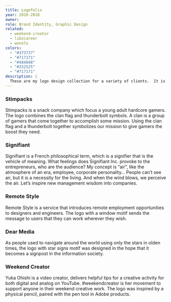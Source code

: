 ```yaml
---
title: Logofolio
year: 2016-2018
owner:
role: Brand Identity, Graphic Design
related:
  - weekend-creator
  - libzcareer
  - wonolo
colors:
  - "#373737"
  - "#717171"
  - "#484848"
  - "#252525"
  - "#717171"
description: |
  These are my logo design collection for a variety of clients.  It is always challenging and fun for me to express worldview of brands with typography, metaphor.
---
```


<work-media name="stimpacks.png" alt="Stimpacks Logo" />

### Stimpacks

Stimpacks is a snack company which focus a young adult hardcore gamers. The logo combines the clan flag and thunderbolt symbols. A clan is a group of gamers that come together to accomplish some mission. Using the clan flag and a thunderbolt together symbolizes our mission to give gamers the boost they need.

<work-media name="signifiant.png" alt="Signifiant Logo" />

### Signifiant

Signifiant is a French philosophical term, which is a signifier that is the vehicle of meaning. What feelings does Signifiant Inc. provoke to the entrepreneurs, who are the audience? My concept is “air”, like the atmosphere of an era, employee, corporate personality… People can’t see air, but it is a necessity for the living. And when the wind blows, we perceive the air. Let’s inspire new management wisdom into companies.

<work-media name="remotestyle.png" alt="Remote Style Logo" />

### Remote Style

Remote Style is a service that introduces remote employment opportunities to designers and engineers. The logo with a window motif sends the message to users that they can work wherever they wish.

<work-media name="dearmedia.png" alt="Dear Media Logo" />

### Dear Media

As people used to navigate around the world using only the stars in olden times, the logo with star signs motif was designed in the hope that it becomes a signpost in the information society.

<work-media name="weekend.png" alt="Weekend Creator Logo" />

### Weekend Creator

Yuka Ohishi is a video creator, delivers helpful tips for a creative activity for both digital and analog on YouTube. #weekendcreator is her movement to support anyone in their weekend creative work. The logo was inspired by a physical pencil, paired with the pen tool in Adobe products.
